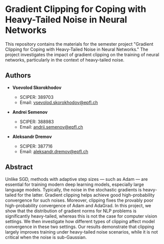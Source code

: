 # Gradient Clipping for Coping with Heavy-Tailed Noise in Neural Networks

This repository contains the materials for the semester project "Gradient Clipping for Coping with Heavy-Tailed Noise in Neural Networks." The project investigates the impact of gradient clipping on the training of neural networks, particularly in the context of heavy-tailed noise.

## Authors

- **Vsevolod Skorokhodov**
  - SCIPER: 389703
  - Email: vsevolod.skorokhodov@epfl.ch

- **Andrei Semenov**
  - SCIPER: 388983
  - Email: andrii.semenov@epfl.ch

- **Aleksandr Dremov**
  - SCIPER: 387716
  - Email: aleksandr.dremov@epfl.ch

## Abstract

Unlike SGD, methods with adaptive step sizes — such as Adam — are essential for training modern deep learning models, especially large language models.
Typically, the noise in the stochastic gradients is heavy-tailed for the latter.
Gradient clipping helps achieve good high-probability convergence for such noises.
Moreover, clipping fixes the provably poor high-probability convergence of Adam and AdaGrad.
In this project, we show that the distribution of gradient norms for NLP problems is significantly heavy-tailed, whereas this is not the case for computer vision settings.
We then investigate how different types of clipping affect model convergence in these two settings.
Our results demonstrate that clipping largely improves training under heavy-tailed noise scenarios, while it is not critical when the noise is sub-Gaussian.